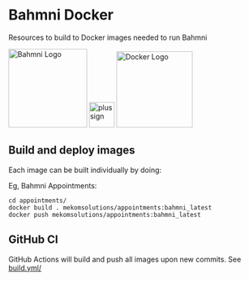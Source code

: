 # Bahmni Docker

Resources to build to Docker images needed to run Bahmni

<p align="left">
  <img src="./readme/bahmni-logo-square.png" alt="Bahmni Logo" height="155">
  <img src="./readme/plus.png" alt="plus sign" height="50">
  <img src="./readme/vertical-logo-monochromatic.png" alt="Docker Logo" height="150">
  </p>

## Build and deploy images

Each image can be built individually by doing:

Eg, Bahmni Appointments:
```
cd appointments/
docker build . mekomsolutions/appointments:bahmni_latest
docker push mekomsolutions/appointments:bahmni_latest
```

## GitHub CI

GitHub Actions will build and push all images upon new commits.
See [build.yml/](.github/workflows/build.yml)
